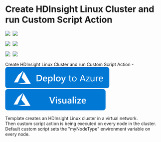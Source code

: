 # Create HDInsight Linux Cluster and run Custom Script Action

<IMG SRC="https://azurequickstartsservice.blob.core.windows.net/badges/hdinsight-linux-run-script-action/PublicLastTestDate.svg" />&nbsp;
<IMG SRC="https://azurequickstartsservice.blob.core.windows.net/badges/hdinsight-linux-run-script-action/PublicDeployment.svg" />&nbsp;

<IMG SRC="https://azurequickstartsservice.blob.core.windows.net/badges/hdinsight-linux-run-script-action/FairfaxLastTestDate.svg" />&nbsp;
<IMG SRC="https://azurequickstartsservice.blob.core.windows.net/badges/hdinsight-linux-run-script-action/FairfaxDeployment.svg" />&nbsp;

<IMG SRC="https://azurequickstartsservice.blob.core.windows.net/badges/hdinsight-linux-run-script-action/BestPracticeResult.svg" />&nbsp;
<IMG SRC="https://azurequickstartsservice.blob.core.windows.net/badges/hdinsight-linux-run-script-action/CredScanResult.svg" />&nbsp;

Create HDInsight Linux Cluster and run Custom Script Action -<br>
<a href="https://portal.azure.com/#create/Microsoft.Template/uri/https%3A%2F%2Fraw.githubusercontent.com%2Fazure%2Fazure-quickstart-templates%2Fmaster%2Fhdinsight-linux-run-script-action%2Fazuredeploy.json" target="_blank">
    <img src="https://raw.githubusercontent.com/Azure/azure-quickstart-templates/master/1-CONTRIBUTION-GUIDE/images/deploytoazure.svg?sanitize=true"/>
</a>
<a href="http://armviz.io/#/?load=https%3A%2F%2Fraw.githubusercontent.com%2FAzure%2Fazure-quickstart-templates%2Fmaster%2Fhdinsight-linux-run-script-action%2Fazuredeploy.json" target="_blank">
    <img src="https://raw.githubusercontent.com/Azure/azure-quickstart-templates/master/1-CONTRIBUTION-GUIDE/images/visualizebutton.svg?sanitize=true"/>
</a>

Template creates an HDInsight Linux cluster in a virtual network.<br />
Then custom script action is being executed on every node in the cluster.<br />
Default custom script sets the "myNodeType" environment variable on every node.<br />

